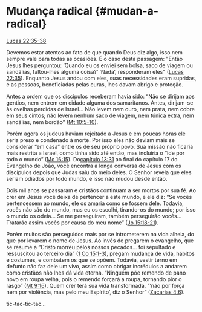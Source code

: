 # **Mudança radical** {#mudan-a-radical}

[Lucas 22:35-38](http://bibliaonline.com.br/acf/lc/22/35-38)

Devemos estar atentos ao fato de que quando Deus diz algo, isso nem sempre vale para todas as ocasiões. É o caso desta passagem: &quot;Então Jesus lhes perguntou: ‘Quando eu os enviei sem bolsa, saco de viagem ou sandálias, faltou-lhes alguma coisa?’ ‘Nada’, responderam eles&quot; ([Lucas 22:35](http://bibliaonline.com.br/acf/lc/22/35)). Enquanto Jesus andou com eles, suas necessidades eram supridas, e as pessoas, beneficiadas pelas curas, lhes davam abrigo e proteção.

Antes a ordem que os discípulos receberam havia sido: “Não se dirijam aos gentios, nem entrem em cidade alguma dos samaritanos. Antes, dirijam-se às ovelhas perdidas de Israel... Não levem nem ouro, nem prata, nem cobre em seus cintos; não levem nenhum saco de viagem, nem túnica extra, nem sandálias, nem bordão” ([Mt 10:5-10](http://bibliaonline.com.br/acf/mt/10/5-10)).

Porém agora os judeus haviam rejeitado a Jesus e em poucas horas ele seria preso e condenado à morte. Por isso eles não deviam mais se considerar “em casa” entre os de seu próprio povo. Sua missão não ficaria mais restrita a Israel, como tinha sido até então, mas incluiria o “Ide por todo o mundo” ([Mc 16:15](http://bibliaonline.com.br/acf/mc/16/15)). Do[capítulo 13:31](http://bibliaonline.com.br/acf/jo/17/13:31) ao final do capítulo 17 do Evangelho de João, você encontra a longa conversa de Jesus com os discípulos depois que Judas saiu do meio deles. O Senhor revela que eles seriam odiados por todo mundo, e isso não mudou desde então.

Dois mil anos se passaram e cristãos continuam a ser mortos por sua fé. Ao crer em Jesus você deixa de pertencer a este mundo, e ele diz: “Se vocês pertencessem ao mundo, ele os amaria como se fossem dele. Todavia, vocês não são do mundo, mas eu os escolhi, tirando-os do mundo; por isso o mundo os odeia... Se me perseguiram, também perseguirão vocês... Tratarão assim vocês por causa do meu nome” ([Jo 15:18-21](http://bibliaonline.com.br/acf/jo/15/18-21)).

Porém muitos são perseguidos mais por se intrometerem na vida alheia, do que por levarem o nome de Jesus. Ao invés de pregarem o evangelho, que se resume a “Cristo morreu pelos nossos pecados... foi sepultado e ressuscitou ao terceiro dia” ([1 Co 15:1-3](http://bibliaonline.com.br/acf/1co/15/1-3)), pregam mudança de vida, hábitos e costumes, e combatem os que se opõem. Todavia, vestir terno em defunto não faz dele um vivo, assim como obrigar incrédulos a andarem como cristãos não lhes dá vida eterna. “Ninguém põe remendo de pano novo em roupa velha, pois o remendo forçará a roupa, tornando pior o rasgo” ([Mt 9:16](http://bibliaonline.com.br/acf/mt/9/16)). Quem crer terá sua vida transformada, “‘não por força nem por violência, mas pelo meu Espírito’, diz o Senhor” ([Zacarias 4:6](http://bibliaonline.com.br/acf/zc/4/6)).

tic-tac-tic-tac...